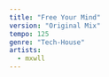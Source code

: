```yaml
---
title: "Free Your Mind"
version: "Original Mix"
tempo: 125
genre: "Tech-House"
artists:
  - mxwll
---
```

